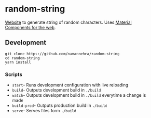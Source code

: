 # random-string
[Website](https://random-string.firebaseapp.com) to generate string of random characters. Uses
[Material Components for the web](https://github.com/material-components/material-components-web).

## Development
    git clone https://github.com/namannehra/random-string
    cd random-string
    yarn install

### Scripts
- `start`- Runs development configuration with live reloading
- `build`- Outputs development build in `./build`
- `watch`- Outputs development build in `./build` everytime a change is made
- `build-prod`- Outputs production build in `./build`
- `serve`- Serves files form `./build`